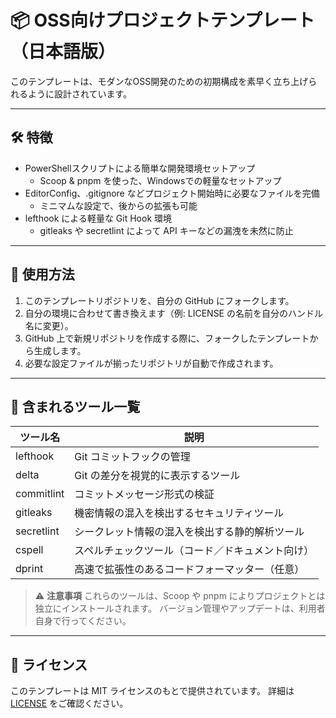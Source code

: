 # 📦 OSS向けプロジェクトテンプレート（日本語版）

このテンプレートは、モダンなOSS開発のための初期構成を素早く立ち上げられるように設計されています。

---

## 🛠 特徴

- PowerShellスクリプトによる簡単な開発環境セットアップ
  - Scoop & pnpm を使った、Windowsでの軽量なセットアップ
- EditorConfig、.gitignore などプロジェクト開始時に必要なファイルを完備
  - ミニマムな設定で、後からの拡張も可能
- lefthook による軽量な Git Hook 環境
  - gitleaks や secretlint によって API キーなどの漏洩を未然に防止

---

## 🚀 使用方法

1. このテンプレートリポジトリを、自分の GitHub にフォークします。
2. 自分の環境に合わせて書き換えます（例: LICENSE の名前を自分のハンドル名に変更）。
3. GitHub 上で新規リポジトリを作成する際に、フォークしたテンプレートから生成します。
4. 必要な設定ファイルが揃ったリポジトリが自動で作成されます。

---

## 🧰 含まれるツール一覧

| ツール名 | 説明 |
|---------|------|
| lefthook | Git コミットフックの管理 |
| delta | Git の差分を視覚的に表示するツール |
| commitlint | コミットメッセージ形式の検証 |
| gitleaks | 機密情報の混入を検出するセキュリティツール |
| secretlint | シークレット情報の混入を検出する静的解析ツール |
| cspell | スペルチェックツール（コード／ドキュメント向け） |
| dprint | 高速で拡張性のあるコードフォーマッター（任意） |

> ⚠️ **注意事項**
> これらのツールは、Scoop や pnpm によりプロジェクトとは独立にインストールされます。
> バージョン管理やアップデートは、利用者自身で行ってください。

---

## 📄 ライセンス

このテンプレートは MIT ライセンスのもとで提供されています。
詳細は [LICENSE](./LICENSE) をご確認ください。
